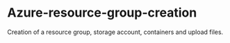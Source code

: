 # Azure-resource-group-creation
Creation of a resource group, storage account, containers and upload files.
